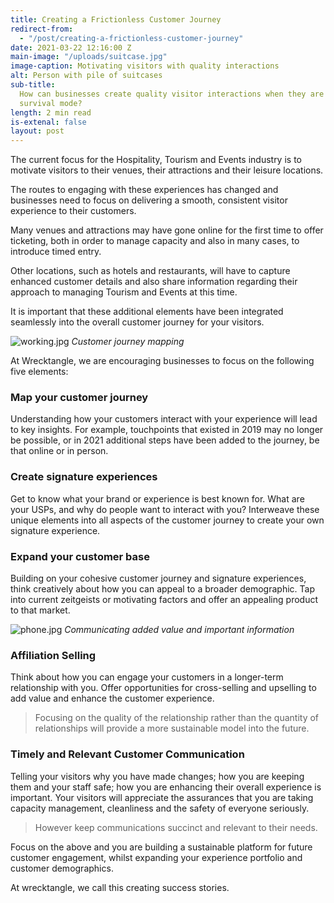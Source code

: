 ```yaml
---
title: Creating a Frictionless Customer Journey
redirect-from:
  - "/post/creating-a-frictionless-customer-journey"
date: 2021-03-22 12:16:00 Z
main-image: "/uploads/suitcase.jpg"
image-caption: Motivating visitors with quality interactions
alt: Person with pile of suitcases
sub-title:
  How can businesses create quality visitor interactions when they are in
  survival mode?
length: 2 min read
is-extenal: false
layout: post
---
```


The current focus for the Hospitality, Tourism and Events industry is to motivate visitors to their venues, their attractions and their leisure locations.

The routes to engaging with these experiences has changed and businesses need to focus on delivering a smooth, consistent visitor experience to their customers.

Many venues and attractions may have gone online for the first time to offer ticketing, both in order to manage capacity and also in many cases, to introduce timed entry.

Other locations, such as hotels and restaurants, will have to capture enhanced customer details and also share information regarding their approach to managing Tourism and Events at this time.

It is important that these additional elements have been integrated seamlessly into the overall customer journey for your visitors.

![working.jpg](/uploads/working.jpg)
_Customer journey mapping_

At Wrecktangle, we are encouraging businesses to focus on the following five elements:

### Map your customer journey

Understanding how your customers interact with your experience will lead to key insights. For example, touchpoints that existed in 2019 may no longer be possible, or in 2021 additional steps have been added to the journey, be that online or in person.

### Create signature experiences

Get to know what your brand or experience is best known for. What are your USPs, and why do people want to interact with you? Interweave these unique elements into all aspects of the customer journey to create your own signature experience.

### Expand your customer base

Building on your cohesive customer journey and signature experiences, think creatively about how you can appeal to a broader demographic. Tap into current zeitgeists or motivating factors and offer an appealing product to that market.

![phone.jpg](/uploads/phone.jpg)
_Communicating added value and important information_

### Affiliation Selling

Think about how you can engage your customers in a longer-term relationship with you. Offer opportunities for cross-selling and upselling to add value and enhance the customer experience.

> Focusing on the quality of the relationship rather than the quantity of relationships will provide a more sustainable model into the future.

### Timely and Relevant Customer Communication

Telling your visitors why you have made changes; how you are keeping them and your staff safe; how you are enhancing their overall experience is important. Your visitors will appreciate the assurances that you are taking capacity management, cleanliness and the safety of everyone seriously.

> However keep communications succinct and relevant to their needs.

Focus on the above and you are building a sustainable platform for future customer engagement, whilst expanding your experience portfolio and customer demographics.

At wrecktangle, we call this creating success stories.
